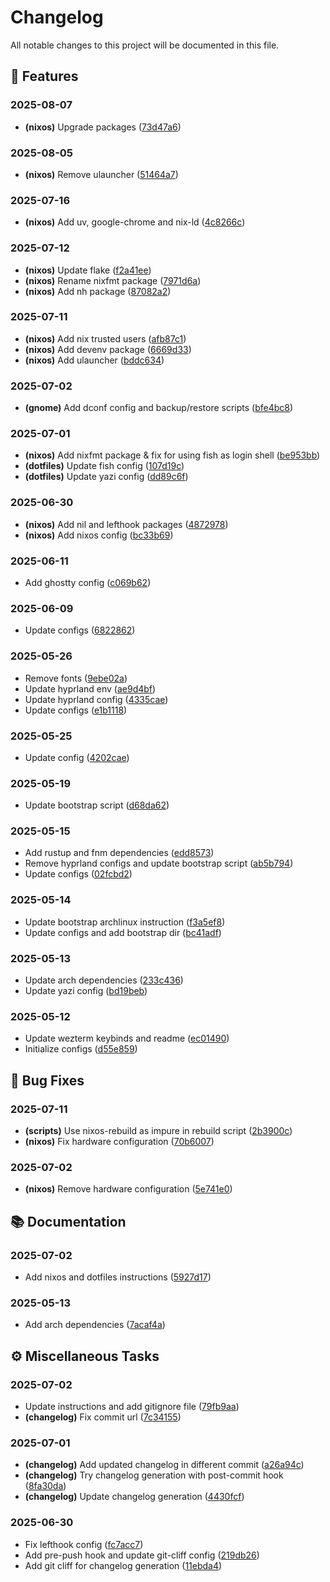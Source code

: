 # Changelog

All notable changes to this project will be documented in this file.

## 🚀 Features

### 2025-08-07

- **(nixos)** Upgrade packages ([73d47a6](https://github.com/JorgeMayoral/AetherForge/commit/73d47a623df3c559d17a2409a726b6012ef49cd5))

### 2025-08-05

- **(nixos)** Remove ulauncher ([51464a7](https://github.com/JorgeMayoral/AetherForge/commit/51464a72aa80c2204e6bbd175720cae8b7526148))

### 2025-07-16

- **(nixos)** Add uv, google-chrome and nix-ld ([4c8266c](https://github.com/JorgeMayoral/AetherForge/commit/4c8266ce52b07925b3931659042e0e31313d5686))

### 2025-07-12

- **(nixos)** Update flake ([f2a41ee](https://github.com/JorgeMayoral/AetherForge/commit/f2a41ee8872b8e97a8eb0cf2441728412711225a))
- **(nixos)** Rename nixfmt package ([7971d6a](https://github.com/JorgeMayoral/AetherForge/commit/7971d6a29c5a835b28db5dc2e1f871df7b26cef4))
- **(nixos)** Add nh package ([87082a2](https://github.com/JorgeMayoral/AetherForge/commit/87082a2ba7f0ad1af02b2489f5a70c7e733d3cb6))

### 2025-07-11

- **(nixos)** Add nix trusted users ([afb87c1](https://github.com/JorgeMayoral/AetherForge/commit/afb87c1ab57475412014adfe483b7af73cf0fc33))
- **(nixos)** Add devenv package ([6669d33](https://github.com/JorgeMayoral/AetherForge/commit/6669d33b8d621e1191b52bd0e807d7c84e9827f5))
- **(nixos)** Add ulauncher ([bddc634](https://github.com/JorgeMayoral/AetherForge/commit/bddc6344c18839017bfd14a7fa9df6dc4b508113))

### 2025-07-02

- **(gnome)** Add dconf config and backup/restore scripts ([bfe4bc8](https://github.com/JorgeMayoral/AetherForge/commit/bfe4bc8b86f382c5368eb56dcaaba7997728b6b5))

### 2025-07-01

- **(nixos)** Add nixfmt package & fix for using fish as login shell ([be953bb](https://github.com/JorgeMayoral/AetherForge/commit/be953bba7054cadd9a034556bd2cc299ef030cb5))
- **(dotfiles)** Update fish config ([107d19c](https://github.com/JorgeMayoral/AetherForge/commit/107d19c07d865ce4ec559cd08f71c09c97eee6c7))
- **(dotfiles)** Update yazi config ([dd89c6f](https://github.com/JorgeMayoral/AetherForge/commit/dd89c6f14890b131444a75cb11cf9f4ef5961aa5))

### 2025-06-30

- **(nixos)** Add nil and lefthook packages ([4872978](https://github.com/JorgeMayoral/AetherForge/commit/4872978066ed2b03880acc5a81bf166f2867b316))
- **(nixos)** Add nixos config ([bc33b69](https://github.com/JorgeMayoral/AetherForge/commit/bc33b6962cf6a32b48174f36b4f12f1ba0b80260))

### 2025-06-11

- Add ghostty config ([c069b62](https://github.com/JorgeMayoral/AetherForge/commit/c069b6253f6debdf4d3d97f9c069abc05f9681cf))

### 2025-06-09

- Update configs ([6822862](https://github.com/JorgeMayoral/AetherForge/commit/6822862b7a2a2fbe8934bbddc71a4f0eba5e3899))

### 2025-05-26

- Remove fonts ([9ebe02a](https://github.com/JorgeMayoral/AetherForge/commit/9ebe02ade741f93f014028e88796348f2ffd493f))
- Update hyprland env ([ae9d4bf](https://github.com/JorgeMayoral/AetherForge/commit/ae9d4bf1bde78f108473444259629ac15911dc9d))
- Update hyprland config ([4335cae](https://github.com/JorgeMayoral/AetherForge/commit/4335caef0b78eeda3288925d10a9c4e796929e0d))
- Update configs ([e1b1118](https://github.com/JorgeMayoral/AetherForge/commit/e1b1118ed1f4cc13be82661c2c415e99916e8825))

### 2025-05-25

- Update config ([4202cae](https://github.com/JorgeMayoral/AetherForge/commit/4202cae964ba8046f1d36a776f86e642594efacf))

### 2025-05-19

- Update bootstrap script ([d68da62](https://github.com/JorgeMayoral/AetherForge/commit/d68da62c43858f5003d11d61cf8404895ef32e72))

### 2025-05-15

- Add rustup and fnm dependencies ([edd8573](https://github.com/JorgeMayoral/AetherForge/commit/edd8573293241b16130eae2fb9043f5f84f319a9))
- Remove hyprland configs and update bootstrap script ([ab5b794](https://github.com/JorgeMayoral/AetherForge/commit/ab5b7946ca06f40991e90e8dcca0a16331aa5862))
- Update configs ([02fcbd2](https://github.com/JorgeMayoral/AetherForge/commit/02fcbd21134da0af5ce561250e01956f2a58c5df))

### 2025-05-14

- Update bootstrap archlinux instruction ([f3a5ef8](https://github.com/JorgeMayoral/AetherForge/commit/f3a5ef8b0ad8c5242a58168672e070f56e5b178c))
- Update configs and add bootstrap dir ([bc41adf](https://github.com/JorgeMayoral/AetherForge/commit/bc41adf2c38f2643f6b17a40386b74724eb95019))

### 2025-05-13

- Update arch dependencies ([233c436](https://github.com/JorgeMayoral/AetherForge/commit/233c4362e30c42d7c6c4cf8f8a60f21ddd1e3f76))
- Update yazi config ([bd19beb](https://github.com/JorgeMayoral/AetherForge/commit/bd19beb9e1bbf1a96d04884532fb804637795d92))

### 2025-05-12

- Update wezterm keybinds and readme ([ec01490](https://github.com/JorgeMayoral/AetherForge/commit/ec014906e103fe8de9c525584e8df33b4e2ad220))
- Initialize configs ([d55e859](https://github.com/JorgeMayoral/AetherForge/commit/d55e859d7e9238a3edf5ce0b1cc9282b7e888192))

## 🐛 Bug Fixes

### 2025-07-11

- **(scripts)** Use nixos-rebuild as impure in rebuild script ([2b3900c](https://github.com/JorgeMayoral/AetherForge/commit/2b3900c12a84d81c5fea0bb5fd74c612409d37c9))
- **(nixos)** Fix hardware configuration ([70b6007](https://github.com/JorgeMayoral/AetherForge/commit/70b6007836bb2744f05c4890d2707b1ec384cf2f))

### 2025-07-02

- **(nixos)** Remove hardware configuration ([5e741e0](https://github.com/JorgeMayoral/AetherForge/commit/5e741e084f864eac738c6ecb4e26eeae78b63959))

## 📚 Documentation

### 2025-07-02

- Add nixos and dotfiles instructions ([5927d17](https://github.com/JorgeMayoral/AetherForge/commit/5927d171e9b42edca8c747b67aef98f900fa6e86))

### 2025-05-13

- Add arch dependencies ([7acaf4a](https://github.com/JorgeMayoral/AetherForge/commit/7acaf4a43672be0c98df218cdfa951558ba75cd7))

## ⚙️ Miscellaneous Tasks

### 2025-07-02

- Update instructions and add gitignore file ([79fb9aa](https://github.com/JorgeMayoral/AetherForge/commit/79fb9aa7859b424a6c3e27b9c0f41c9bedd7eab8))
- **(changelog)** Fix commit url ([7c34155](https://github.com/JorgeMayoral/AetherForge/commit/7c341556e608562a93f0b02a8e9a018d995edcf4))

### 2025-07-01

- **(changelog)** Add updated changelog in different commit ([a26a94c](https://github.com/JorgeMayoral/AetherForge/commit/a26a94c3d617b8f4dba3ebc5f03fe2577b165380))
- **(changelog)** Try changelog generation with post-commit hook ([8fa30da](https://github.com/JorgeMayoral/AetherForge/commit/8fa30dae88cf23a186358c1936f9611b5e7205a8))
- **(changelog)** Update changelog generation ([4430fcf](https://github.com/JorgeMayoral/AetherForge/commit/4430fcff5e8faf66b6decaf4823e7a96e0b8f96c))

### 2025-06-30

- Fix lefthook config ([fc7acc7](https://github.com/JorgeMayoral/AetherForge/commit/fc7acc7ba4fd9a8cdd7f837f0f626b39578c49e7))
- Add pre-push hook and update git-cliff config ([219db26](https://github.com/JorgeMayoral/AetherForge/commit/219db26c19f737436defb7c732f4121d977cf596))
- Add git cliff for changelog generation ([11ebda4](https://github.com/JorgeMayoral/AetherForge/commit/11ebda43010d3a647b200f7116ed7c74411af174))

<!-- generated by git-cliff -->
